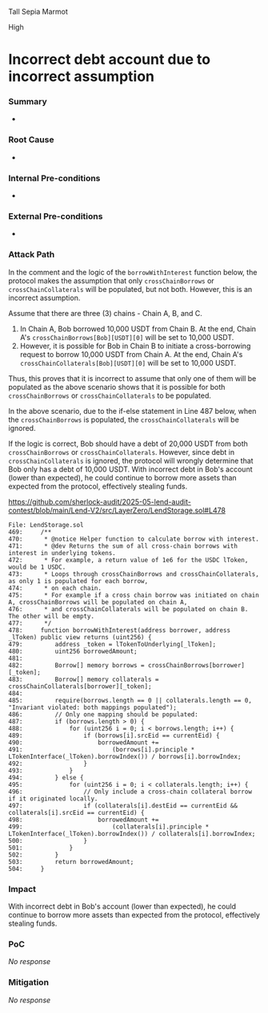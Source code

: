 Tall Sepia Marmot

High

# Incorrect debt account due to incorrect assumption

### Summary

-

### Root Cause

-

### Internal Pre-conditions

-

### External Pre-conditions

-

### Attack Path

In the comment and the logic of the `borrowWithInterest` function below, the protocol makes the assumption that only `crossChainBorrows` or `crossChainCollaterals` will be populated, but not both. However, this is an incorrect assumption.

Assume that there are three (3) chains - Chain A, B, and C.

1. In Chain A, Bob borrowed 10,000 USDT from Chain B. At the end, Chain A's `crossChainBorrows[Bob][USDT][0]` will be set to 10,000 USDT.
2. However, it is possible for Bob in Chain B to initiate a cross-borrowing request to borrow 10,000 USDT from Chain A. At the end, Chain A's `crossChainCollaterals[Bob][USDT][0]` will be set to 10,000 USDT.

Thus, this proves that it is incorrect to assume that only one of them will be populated as the above scenario shows that it is possible for both `crossChainBorrows` or `crossChainCollaterals` to be populated.

In the above scenario, due to the if-else statement in Line 487 below, when the `crossChainBorrows` is populated, the `crossChainCollaterals` will be ignored.

If the logic is correct, Bob should have a debt of 20,000 USDT from both `crossChainBorrows` or `crossChainCollaterals`. However, since debt in `crossChainCollaterals` is ignored, the protocol will wrongly determine that Bob only has a debt of 10,000 USDT. With incorrect debt in Bob's account (lower than expected), he could continue to borrow more assets than expected from the protocol, effectively stealing funds.

https://github.com/sherlock-audit/2025-05-lend-audit-contest/blob/main/Lend-V2/src/LayerZero/LendStorage.sol#L478

```solidity
File: LendStorage.sol
469:     /**
470:      * @notice Helper function to calculate borrow with interest.
471:      * @dev Returns the sum of all cross-chain borrows with interest in underlying tokens.
472:      * For example, a return value of 1e6 for the USDC lToken, would be 1 USDC.
473:      * Loops through crossChainBorrows and crossChainCollaterals, as only 1 is populated for each borrow,
474:      * on each chain.
475:      * For example if a cross chain borrow was initiated on chain A, crossChainBorrows will be populated on chain A,
476:      * and crossChainCollaterals will be populated on chain B. The other will be empty.
477:      */
478:     function borrowWithInterest(address borrower, address _lToken) public view returns (uint256) {
479:         address _token = lTokenToUnderlying[_lToken];
480:         uint256 borrowedAmount;
481: 
482:         Borrow[] memory borrows = crossChainBorrows[borrower][_token];
483:         Borrow[] memory collaterals = crossChainCollaterals[borrower][_token];
484: 
485:         require(borrows.length == 0 || collaterals.length == 0, "Invariant violated: both mappings populated");
486:         // Only one mapping should be populated:
487:         if (borrows.length > 0) {
488:             for (uint256 i = 0; i < borrows.length; i++) {
489:                 if (borrows[i].srcEid == currentEid) {
490:                     borrowedAmount +=
491:                         (borrows[i].principle * LTokenInterface(_lToken).borrowIndex()) / borrows[i].borrowIndex;
492:                 }
493:             }
494:         } else {
495:             for (uint256 i = 0; i < collaterals.length; i++) {
496:                 // Only include a cross-chain collateral borrow if it originated locally.
497:                 if (collaterals[i].destEid == currentEid && collaterals[i].srcEid == currentEid) {
498:                     borrowedAmount +=
499:                         (collaterals[i].principle * LTokenInterface(_lToken).borrowIndex()) / collaterals[i].borrowIndex;
500:                 }
501:             }
502:         }
503:         return borrowedAmount;
504:     }
```

### Impact

With incorrect debt in Bob's account (lower than expected), he could continue to borrow more assets than expected from the protocol, effectively stealing funds.

### PoC

_No response_

### Mitigation

_No response_
